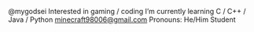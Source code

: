 @mygodsei
Interested in gaming / coding
I’m currently learning C / C++ / Java / Python
minecraft98006@gmail.com
Pronouns: He/Him
Student

<!---
mygodsei/mygodsei is a ✨ special ✨ repository because its `README.md` (this file) appears on your GitHub profile.
You can click the Preview link to take a look at your changes.
--->
